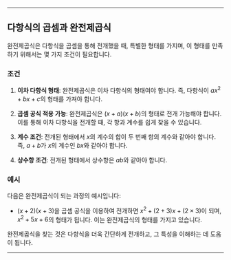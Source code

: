 ***

## 다항식의 곱셈과 완전제곱식

완전제곱식은 다항식을 곱셈을 통해 전개했을 때, 특별한 형태를 가지며, 이 형태를 만족하기 위해서는 몇 가지 조건이 필요합니다.

### 조건

1. **이차 다항식 형태**: 완전제곱식은 이차 다항식의 형태여야 합니다. 즉, 다항식이 $ax^2 + bx + c$의 형태를 가져야 합니다.

2. **곱셈 공식 적용 가능**: 완전제곱식은 $(x + a)(x + b)$의 형태로 전개 가능해야 합니다. 이를 통해 이차 다항식을 전개할 때, 각 항과 계수를 쉽게 찾을 수 있습니다.

3. **계수 조건**: 전개된 형태에서 $x$의 계수의 합이 두 번째 항의 계수와 같아야 합니다. 즉, $a + b$가 $x$의 계수인 $bx$와 같아야 합니다.

4. **상수항 조건**: 전개된 형태에서 상수항은 $ab$와 같아야 합니다.

### 예시

다음은 완전제곱식이 되는 과정의 예시입니다:

- $(x + 2)(x + 3)$을 곱셈 공식을 이용하여 전개하면 $x^2 + (2+3)x + (2 \times 3)$이 되며, $x^2 + 5x + 6$의 형태가 됩니다. 이는 완전제곱식의 형태를 가지고 있습니다.

완전제곱식을 찾는 것은 다항식을 더욱 간단하게 전개하고, 그 특성을 이해하는 데 도움이 됩니다.

***
